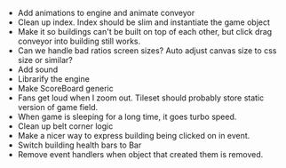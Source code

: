 * Add animations to engine and animate conveyor
* Clean up index. Index should be slim and instantiate the game object
* Make it so buildings can't be built on top of each other, but click drag conveyor into building still works.
* Can we handle bad ratios screen sizes? Auto adjust canvas size to css size or similar?
* Add sound
* Librarify the engine
* Make ScoreBoard generic
* Fans get loud when I zoom out. Tileset should probably store static version of game field.
* When game is sleeping for a long time, it goes turbo speed.
* Clean up belt corner logic
* Make a nicer way to express building being clicked on in event.
* Switch building health bars to Bar
* Remove event handlers when object that created them is removed.